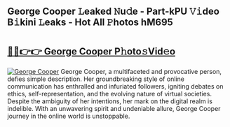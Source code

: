 ## George Cooper 𝙻eaked 𝙽u𝚍e - Part-kPU 𝚅𝚒deo B𝚒kini 𝙻eaks - Hot All 𝙿hotos hM695

# <h2><a href="http://ld0j0h6.urlbe.top/?page=George+Cooper">🔗🔗👉👉 George Cooper P𝚑oto𝚜Vid𝚎o</a></h2>

[![George Cooper](https://i.imgur.com/eBuTRDB.gif)](http://ld0j0h6.urlbe.top/?page=George+Cooper)
George Cooper, a multifaceted and provocative person, defies simple description. Her groundbreaking style of online communication has enthralled and infuriated followers, igniting debates on ethics, self-representation, and the evolving nature of virtual societies. Despite the ambiguity of her intentions, her mark on the digital realm is indelible. With an unwavering spirit and undeniable allure, George Cooper journey in the online world is unstoppable.
